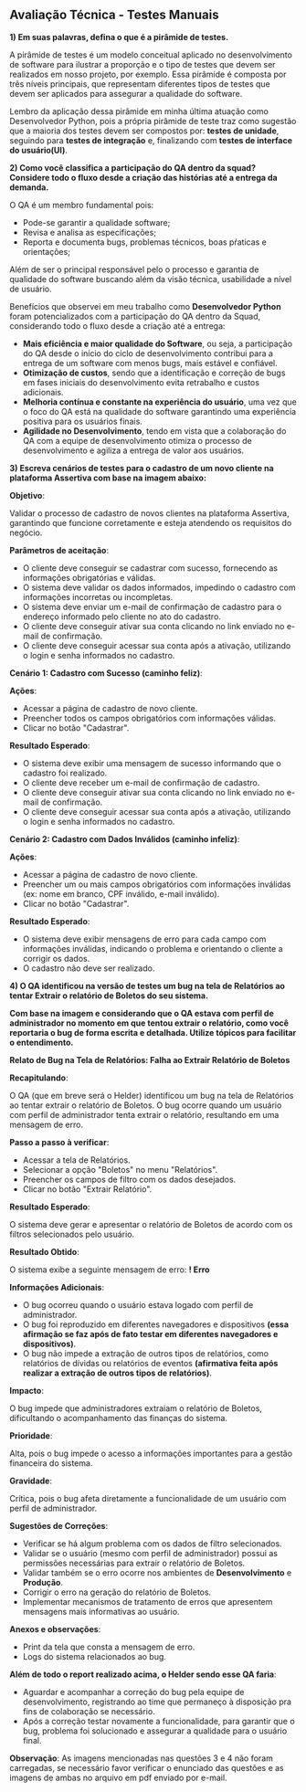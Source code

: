 ## **Avaliação Técnica - Testes Manuais**


**1) Em suas palavras, defina o que é a pirâmide de testes.**

A pirâmide de testes é um modelo conceitual aplicado no desenvolvimento de software para ilustrar a proporção e o tipo de testes que devem ser realizados em nosso projeto, por exemplo.
 Essa pirâmide é composta por três níveis principais, que representam diferentes tipos de testes que devem ser aplicados para assegurar a qualidade do software. 

Lembro da aplicação dessa pirâmide em minha última atuação como Desenvolvedor Python, pois a própria pirâmide de teste traz como sugestão que a maioria dos testes devem ser compostos por: **testes de unidade**, seguindo para **testes de integração** e, finalizando com **testes de interface do usuário(UI)**. 


**2) Como você classifica a participação do QA dentro da squad? Considere todo o fluxo desde a criação das histórias até a entrega da demanda.**

O QA é um membro fundamental pois:

* Pode-se garantir a qualidade software;
* Revisa e analisa as especificações;
* Reporta e documenta bugs, problemas técnicos, boas pŕaticas e orientações;

Além de ser o principal responsável pelo o processo e garantia de qualidade do software buscando além da visão técnica,  usabilidade a nível de usuário.

Benefícios que observei em meu trabalho como **Desenvolvedor Python** foram potencializados com a participação do QA dentro da Squad, considerando todo o fluxo desde a criação até a entrega:

* **Mais eficiência e maior qualidade do Software**, ou seja, a participação do QA desde o início do ciclo de desenvolvimento contribui para a entrega de um software com menos bugs, mais estável e confiável.
* **Otimização de custos**, sendo que a  identificação e correção de bugs em fases iniciais do desenvolvimento evita retrabalho e custos adicionais.
* **Melhoria contínua e constante na experiência do usuário**, uma vez que o foco do QA está na qualidade do software garantindo uma experiência positiva para os usuários finais.
* **Agilidade no Desenvolvimento**, tendo em vista que a colaboração do QA com a equipe de desenvolvimento otimiza o processo de desenvolvimento e agiliza a entrega de valor aos usuários.

**3) Escreva cenários de testes para o cadastro de um novo cliente na plataforma Assertiva com base na imagem abaixo:**


**Objetivo**:

Validar o processo de cadastro de novos clientes na plataforma Assertiva, garantindo que funcione corretamente e esteja atendendo os requisitos do negócio.

**Parâmetros de aceitação**:
 
* O cliente deve conseguir se cadastrar com sucesso, fornecendo as informações obrigatórias e válidas.
* O sistema deve validar os dados informados, impedindo o cadastro com informações incorretas ou incompletas.
* O sistema deve enviar um e-mail de confirmação de cadastro para o endereço informado pelo cliente no ato do cadastro.
* O cliente deve conseguir ativar sua conta clicando no link enviado no e-mail de confirmação.
* O cliente deve conseguir acessar sua conta após a ativação, utilizando o login e senha informados no cadastro.

**Cenário 1: Cadastro com Sucesso (caminho feliz)**:

**Ações**:

* Acessar a página de cadastro de novo cliente.
* Preencher todos os campos obrigatórios com informações válidas.
* Clicar no botão "Cadastrar".

**Resultado Esperado**:

* O sistema deve exibir uma mensagem de sucesso informando que o cadastro foi realizado.
* O cliente deve receber um e-mail de confirmação de cadastro.
* O cliente deve conseguir ativar sua conta clicando no link enviado no e-mail de confirmação.
* O cliente deve conseguir acessar sua conta após a ativação, utilizando o login e senha informados no cadastro.

**Cenário 2: Cadastro com Dados Inválidos (caminho infeliz)**:

**Ações**:

* Acessar a página de cadastro de novo cliente.
* Preencher um ou mais campos obrigatórios com informações inválidas (ex: nome em branco, CPF inválido, e-mail inválido).
* Clicar no botão "Cadastrar".

**Resultado Esperado**:

* O sistema deve exibir mensagens de erro para cada campo com informações inválidas, indicando o problema e orientando o cliente a corrigir os dados.
* O cadastro não deve ser realizado.


**4) O QA identificou na versão de testes um bug na tela de Relatórios ao tentar Extrair o relatório de Boletos do seu sistema.**

**Com base na imagem e considerando que o QA estava com perfil de administrador no momento em que tentou extrair o relatório, como você reportaria o bug de forma escrita e detalhada. Utilize tópicos para facilitar o entendimento.**



**Relato de Bug na Tela de Relatórios: Falha ao Extrair Relatório de Boletos**


**Recapitulando**: 

O QA (que em breve será o Helder) identificou um bug na tela de Relatórios ao tentar extrair o relatório de Boletos. O bug ocorre quando um usuário com perfil de administrador tenta extrair o relatório, resultando em uma mensagem de erro.

**Passo a passo à verificar**:

* Acessar a tela de Relatórios.
* Selecionar a opção "Boletos" no menu "Relatórios".
* Preencher os campos de filtro com os dados desejados.
* Clicar no botão "Extrair Relatório".


**Resultado Esperado**:

O sistema deve gerar e apresentar o relatório de Boletos de acordo com os filtros selecionados pelo usuário.

**Resultado Obtido**:

O sistema exibe a seguinte mensagem de erro: **! Erro**

**Informações Adicionais**:

* O bug ocorreu quando o usuário estava logado com perfil de administrador.
* O bug foi reproduzido em diferentes navegadores e dispositivos **(essa afirmação se faz após de fato testar em diferentes navegadores e dispositivos)**.
* O bug não impede a extração de outros tipos de relatórios, como relatórios de dívidas ou relatórios de eventos **(afirmativa feita após realizar a extração de outros tipos de relatórios)**.

**Impacto**:

O bug impede que administradores extraiam o relatório de Boletos, dificultando o acompanhamento das finanças do sistema.

**Prioridade**:

Alta, pois o bug impede o acesso a informações importantes para a gestão financeira do sistema.

**Gravidade**:

Crítica, pois o bug afeta diretamente a funcionalidade de um usuário com perfil de administrador.

**Sugestões de Correções**:

* Verificar se há algum problema com os dados de filtro selecionados.
* Validar se o usuário (mesmo com perfil de administrador) possui as permissões necessárias para extrair o relatório de Boletos.
* Validar também se o erro ocorre nos ambientes de **Desenvolvimento** e **Produção**.
* Corrigir o erro na geração do relatório de Boletos.
* Implementar mecanismos de tratamento de erros que apresentem mensagens mais informativas ao usuário.

**Anexos e observações**:

* Print da tela que consta a mensagem de erro.
* Logs do sistema relacionados ao bug.

**Além de todo o report realizado acima, o Helder sendo esse QA faria**:

* Aguardar e acompanhar a correção do bug pela equipe de desenvolvimento, registrando ao time que permaneço à disposição pra fins de colaboração se necessário.
* Após a correção testar novamente a funcionalidade, para garantir que o bug, problema foi solucionado e assegurar a qualidade para o usuário final.




**Observação**: As imagens mencionadas nas questões 3 e 4 não foram carregadas, se necessário favor verificar o enunciado das questões e as imagens de ambas no arquivo em pdf enviado por e-mail. 





